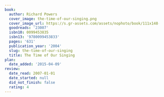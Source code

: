 ```yaml
---
book:
  author: Richard Powers
  cover_image: the-time-of-our-singing.png
  cover_image_url: https://s.gr-assets.com/assets/nophoto/book/111x148-bcc042a9c91a29c1d680899eff700a03.png
  goodreads: '23007'
  isbn10: 0099453835
  isbn13: '9780099453833'
  pages: '631'
  publication_year: '2004'
  slug: the-time-of-our-singing
  title: The Time of Our Singing
plan:
  date_added: '2015-04-09'
review:
  date_read: 2007-01-01
  date_started: null
  did_not_finish: false
  rating: 4
---
```

